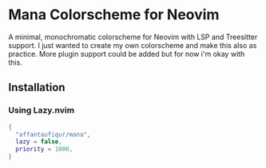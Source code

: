 # Mana Colorscheme for Neovim

A minimal, monochromatic colorscheme for Neovim with LSP and Treesitter support. I just wanted to create my own colorscheme and make this also as practice. More plugin support could be added but for now i'm okay with this.

## Installation

### Using Lazy.nvim

```lua
{
  "affantaufiqur/mana",
  lazy = false,
  priority = 1000,
}
```
